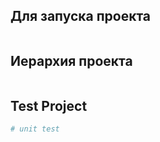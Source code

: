 ## Для запуска проекта
```bash

```

## Иерархия проекта
```bash

```

## Test Project
```bash
# unit test

```

